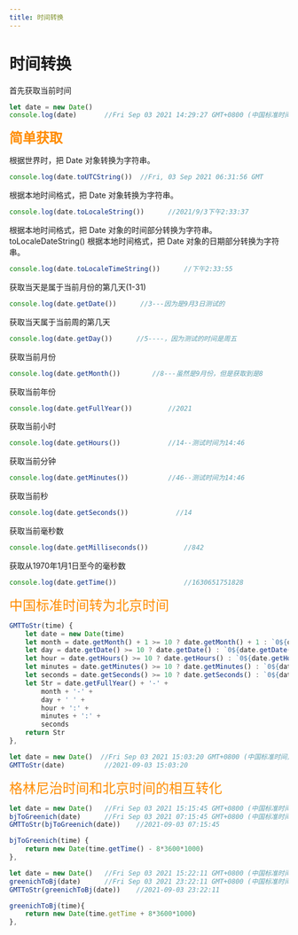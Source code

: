 ```yaml
---
title: 时间转换
---
```


# 时间转换

首先获取当前时间

``` js
let date = new Date()
console.log(date)       //Fri Sep 03 2021 14:29:27 GMT+0800 (中国标准时间)
```

**<font color=#FF8C00 size=5>简单获取</font>**  

根据世界时，把 Date 对象转换为字符串。

``` js
console.log(date.toUTCString())  //Fri, 03 Sep 2021 06:31:56 GMT
```

根据本地时间格式，把 Date 对象转换为字符串。 

``` js
console.log(date.toLocaleString())      //2021/9/3下午2:33:37
```

根据本地时间格式，把 Date 对象的时间部分转换为字符串。toLocaleDateString() 根据本地时间格式，把 Date 对象的日期部分转换为字符串。 

``` js
console.log(date.toLocaleTimeString())      //下午2:33:55
```

获取当天是属于当前月份的第几天(1-31)

``` js
console.log(date.getDate())      //3---因为是9月3日测试的
```

获取当天属于当前周的第几天

``` js
console.log(date.getDay())      //5----，因为测试的时间是周五
```

获取当前月份

``` js
console.log(date.getMonth())        //8---虽然是9月份，但是获取到是8
```

获取当前年份
``` js
console.log(date.getFullYear())         //2021
```

获取当前小时

``` js
console.log(date.getHours())            //14--测试时间为14:46
```

获取当前分钟

``` js
console.log(date.getMinutes())          //46--测试时间为14:46
```

获取当前秒

``` js
console.log(date.getSeconds())            //14
```

获取当前毫秒数

``` js
console.log(date.getMilliseconds())         //842
```

获取从1970年1月1日至今的毫秒数

``` js
console.log(date.getTime())                 //1630651751828
```


<font color=#FF8C00 size=5>中国标准时间转为北京时间</font>

<code-group>
  <code-group-item title="封装方法">

  ``` js
  GMTToStr(time) {
      let date = new Date(time)
      let month = date.getMonth() + 1 >= 10 ? date.getMonth() + 1 : `0${date.getMonth() + 1}`
      let day = date.getDate() >= 10 ? date.getDate() : `0${date.getDate()}`
      let hour = date.getHours() >= 10 ? date.getHours() : `0${date.getHours()}`
      let minutes = date.getMinutes() >= 10 ? date.getMinutes() : `0${date.getMinutes()}`
      let seconds = date.getSeconds() >= 10 ? date.getSeconds() : `0${date.getSeconds()}`
      let Str = date.getFullYear() + '-' +
          month + '-' +
          day + ' ' +
          hour + ':' +
          minutes + ':' +
          seconds
      return Str
  },
  ```
  </code-group-item>

  <code-group-item title="调用方式">

  ``` js
  let date = new Date()  //Fri Sep 03 2021 15:03:20 GMT+0800 (中国标准时间)
  GMTToStr(date)          //2021-09-03 15:03:20
  ```
  </code-group-item>
</code-group>

<font color=#FF8C00 size=5>格林尼治时间和北京时间的相互转化</font>

<code-group>
  <code-group-item title="北京时间转为格林尼治时间">

  ``` js
  let date = new Date()   //Fri Sep 03 2021 15:15:45 GMT+0800 (中国标准时间)
  bjToGreenich(date)      //Fri Sep 03 2021 07:15:45 GMT+0800 (中国标准时间)
  GMTToStr(bjToGreenich(date))    //2021-09-03 07:15:45

  bjToGreenich(time) {
      return new Date(time.getTime() - 8*3600*1000)
  },
  ```
  </code-group-item>

  <code-group-item title="格林尼治时间转为北京时间">

  ``` js
  let date = new Date()   //Fri Sep 03 2021 15:22:11 GMT+0800 (中国标准时间)
  greenichToBj(date)      //Fri Sep 03 2021 23:22:11 GMT+0800 (中国标准时间)
  GMTToStr(greenichToBj(date))    //2021-09-03 23:22:11

  greenichToBj(time){
      return new Date(time.getTime + 8*3600*1000)
  },
  ```
  </code-group-item>
</code-group>





